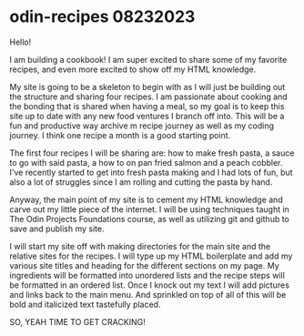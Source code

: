 # odin-recipes 08232023
Hello!

I am building a cookbook! I am super excited to share some of my favorite recipes, and even more excited to show off my HTML knowledge.

My site is going to be a skeleton to begin with as I will just be building out the structure and sharing four recipes. I am passionate about cooking and the bonding that is shared when having a meal, so my goal is to keep this site up to date with any new food ventures I branch off into. This will be a fun and productive way archive m recipe journey as well as my coding journey. I think one recipe a month is a good starting point. 

The first four recipes I will be sharing are: how to make fresh pasta, a sauce to go with said pasta, a how to on pan fried salmon and a peach cobbler. I've recently started to get into fresh pasta making and I had lots of fun, but also a lot of struggles since I am rolling and cutting the pasta by hand. 

Anyway, the main point of my site is to cement my HTML knowledge and carve out my little piece of the internet. I will be using techniques taught in The Odin Projects Foundations course, as well as utilizing git and github to save and publish my site.

I will start my site off with making directories for the main site and the relative sites for the recipes. I will type up my HTML boilerplate and add my various site titles and heading for the different sections on my page. My ingredients will be formatted into unordered lists and the recipe steps will be formatted in an ordered list. Once I knock out my text I will add pictures and links back to the main menu. And sprinkled on top of all of this will be bold and italicized text tastefully placed.

SO, YEAH TIME TO GET CRACKING!